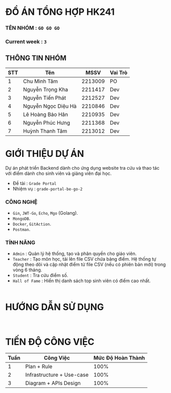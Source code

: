 # ĐỒ ÁN TỔNG HỢP HK241

### TÊN NHÓM : `GO GO GO`

### Current week : `3`

## THÔNG TIN NHÓM

| STT | Tên                 | MSSV    | Vai Trò | 
| --- | ------------------- | ------- | ------- | 
| 1   | Chu Minh Tâm        | 2213009 | PO      | 
| 2   | Nguyễn Trọng Kha    | 2211417 | Dev     |                                                  
| 3   | Nguyễn Tiến Phát    | 2212527 | Dev     |                                                  
| 4   | Nguyễn Ngọc Diệu Hà | 2210846 | Dev     |                                                  
| 5   | Lê Hoàng Bảo Hân    | 2210935 | Dev     |                                                  
| 6   | Nguyễn Phúc Hưng    | 2211368 | Dev     |                                                  
| 7   | Huỳnh Thanh Tâm     | 2213012 | Dev     |                                                  

# GIỚI THIỆU DỰ ÁN

Dự án phát triển Backend dành cho ứng dụng website tra cứu và thao tác với điểm dành cho sinh viên và giảng viên đại học.

- Đề tài : `Grade Portal`
- Nhiệm vụ : `grade-portal-be-go-2`

### CÔNG NGHỆ

- `Gin`, `JWT-Go`, `Echo`, `Mgo` (Golang).
- `MongoDB`.
- `Docker`, `GitAction`.
- `Postman`.

### TÍNH NĂNG

- `Admin` : Quản lý hệ thống, tạo và phân quyền cho giáo viên.
- `Teacher` : Tạo môn học, tải lên file CSV chứa bảng điểm. Hệ thống tự động theo dõi và cập nhật điểm từ file CSV (nếu có phiên bản mới) trong vòng 6 tháng.
- `Student` : Tra cứu điểm số.
- `Hall of Fame` : Hiển thị danh sách top sinh viên có điểm cao nhất.
  </br>
  </br>

# HƯỚNG DẪN SỬ DỤNG

</br>

# TIẾN ĐỘ CÔNG VIỆC

| Tuần | Công Việc                 | Mức Độ Hoàn Thành |
| ---- | ------------------------- | ----------------- |
| 1    | Plan + Rule               | 100%              |
| 2    | Infrastructure + Use-case | 100%              |
| 3    | Diagram + APIs Design     | 100%              |
